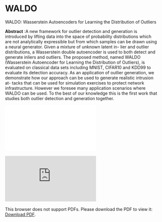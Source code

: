 # WALDO
WALDO: Wasserstein Autoencoders for Learning the Distribution of Outliers

__Abstract__ :A new framework for outlier detection and generation is introduced by lifting data into the space of probability distributions which are not analytically expressible but from which samples can be drawn using a neural generator. Given a mixture of unknown latent in- lier and outlier distributions, a Wasserstein double autoencoder is used to both detect and generate inliers and outliers. The proposed method, named WALDO (Wasserstein Autoencoder for Learning the Distribution of Outliers), is evaluated on classical data sets including MNIST, CIFAR10 and KDD99 to evaluate its detection accuracy. As an application of outlier generation, we demonstrate how our approach can be used to generate realistic intrusion at- tacks that can be used for simulation exercises to protect network infrastructure. However we foresee many application scenarios where WALDO can be used. To the best of our knowledge this is the first work that studies both outlier detection and generation together.

![Teaser for WALDO](teaser.pdf)

<object data="https://github.com/kddblind/waldo/blob/master/teaser.pdf" type="application/pdf" width="700px" height="700px">
    <embed src="https://github.com/kddblind/waldo/blob/master/teaser.pdf">
        <p>This browser does not support PDFs. Please download the PDF to view it: <a href="http://yoursite.com/the.pdf">Download PDF</a>.</p>
    </embed>
</object>
